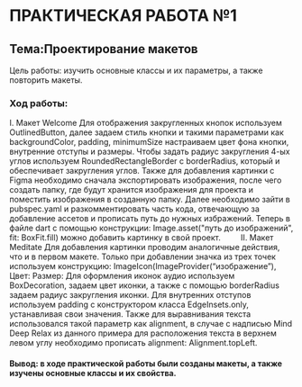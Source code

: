 # ПРАКТИЧЕСКАЯ РАБОТА №1
## Тема:Проектирование макетов 
Цель работы: изучить основные классы и их параметры, а также повторить макеты.
### Ход работы:
I.	Макет Welcome
Для отображения закругленных кнопок используем OutlinedButton, далее задаем стиль кнопки и такими параметрами как backgroundColor, padding, minimumSize настраиваем цвет фона кнопки, внутренние отступы и размеры. Чтобы задать радиус закругления 4-ых углов используем RoundedRectangleBorder с borderRadius, который и обеспечивает закругления углов.
Также для добавления картинки с Figma необходимо сначала экспортировать изображения, после чего создать папку, где будут хранится изображения для проекта и поместить изображения в созданную папку. Далее необходимо зайти в pubspec.yaml и разкомментировать часть кода, отвечающую за добавление ассетов и прописать путь до нужных избражений. Теперь в файле dart с помощью конструкции:
Image.asset("путь до изображений", fit: BoxFit.fill) можно добавить картинку в свой проект. 
 
II.	Макет Meditate
Для добавления картинки проводим аналогичные действия, что и в первом макете. Только при добавлении значка из трех точек используем конструкцию:
 ImageIcon(ImageProvider(“изображение”),
Цвет:
Размер:
Для оформления иконок аудио используем BoxDecoration, задаем цвет иконки, а также с помощью borderRadius задаем радиус закругления иконки.
Для внутренних отступов используем padding с конструктором класса EdgeInsets.only, устанавливая свои значения.
Также для выравнивания текста использовался такой параметр как alignment, в случае с надписью Mind Deep Relax из данного примера для расположения текста в верхнем левом углу необходимо прописать alignment: Alignment.topLeft. 
 

#### Вывод: в ходе практической работы были созданы макеты, а также изучены основные классы и их свойства.
